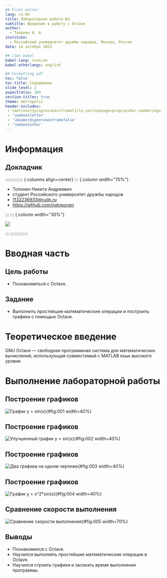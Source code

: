 ```yaml
---
## Front matter
lang: ru-RU
title: Лабораторная работа №3
subtitle: Введение в работу с Octave
author:
  - Топонен Н. А.
institute:
  - Российский университет дружбы народов, Москва, Россия
date: 14 октября 2023

## i18n babel
babel-lang: russian
babel-otherlangs: english

## Formatting pdf
toc: false
toc-title: Содержание
slide_level: 2
aspectratio: 169
section-titles: true
theme: metropolis
header-includes:
 - \metroset{progressbar=frametitle,sectionpage=progressbar,numbering=fraction}
 - '\makeatletter'
 - '\beamer@ignorenonframefalse'
 - '\makeatother'
---
```


# Информация

## Докладчик

:::::::::::::: {.columns align=center}
::: {.column width="70%"}

  * Топонен Никита Андреевич
  * студент Российского университет дружбы народов
  * [1132236933@rudn.ru](mailto:1132236933@rudn.ru)
  * <https://github.com/natoponen>

:::
::: {.column width="30%"}

![](./image/unknown.jpg)

:::
::::::::::::::

# Вводная часть

## Цель работы

- Познакомиться с Octave.

## Задание

- Выполнить простейшие математические операции и построить графики с помощью Octave.

# Теоретическое введение

GNU Octave — свободная программная система для математических вычислений, использующая совместимый с MATLAB язык высокого уровня.

# Выполнение лабораторной работы

## Построение графиков

![График $y = sin(x)$](image/1.png){#fig:001 width=40%}

## Построение графиков

![Улучшенный график $y = sin(x)$](image/4.png){#fig:002 width=40%}

## Построение графиков

![Два графика на одном чертеже](image/5.png){#fig:003 width=40%}

## Построение графиков

![График $y = x^2*sin(x)$](image/graph2.png){#fig:004 width=40%}

## Сравнение скорости выполнения

![Сравнение скорости выполнения](image/6.png){#fig:005 width=70%}

## Выводы

- Познакомился с Octave.
- Научился выполнять простейшие математические операции в Octave.
- Научился строить графики и засекать время выполнения программы.